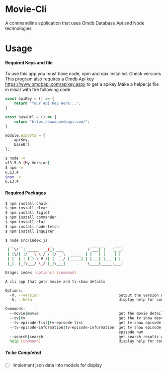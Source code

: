 # Movie-Cli

A commandline application that uses Omdb Database Api and Node technologies

# Usage

#### Required Keys and file
To use this app you must have node, npm and npx installed. Check versions
This program also requires a Omdb Api key
https://www.omdbapi.com/apikey.aspx to get a apikey
Make a helper.js file in misc/ with the following code
``` javascript
const apiKey = () => {
    return "Your Api Key Here...";
}

const baseUrl = () => {
    return "https://www.omdbapi.com/";
}

module.exports = {
    apiKey,
    baseUrl
};
```

``` bash
$ node -v
v13.5.0 (My Version)
$ npm -v
6.13.4
$npx -v
6.13.4
```

#### Required Packages
``` bash
$ npm install chalk
$ npm install clear
$ npm install figlet
$ npm install commander
$ npm install clui
$ npm install node-fetch
$ npm install inquirer

$ node src/index.js
  __  __            _                 ____ _     ___ 
 |  \/  | _____   _(_) ___           / ___| |   |_ _|
 | |\/| |/ _ \ \ / / |/ _ \  _____  | |   | |    | | 
 | |  | | (_) \ V /| |  __/ |_____| | |___| |___ | | 
 |_|  |_|\___/ \_/ |_|\___|          \____|_____|___|

Usage: index [options] [command]

A cli app that gets movie and tv-show details

Options:
  -V, --version                                    output the version number
  -h, --help                                       display help for command

Commands:
  --movie|movie                                    get the movie details for specified name
  --tv|tv                                          get the tv show description for specified name    
  --tv-episode-list|tv-episode-list                get tv show episode list for specified name       
  --tv-episode-information|tv-episode-information  get tv show episode details for name and
                                                   episode num
  --search|search                                  get search results with particular search
  help [command]                                   display help for command
```

##### To be Completed
- [ ] Implement json data into models for display
